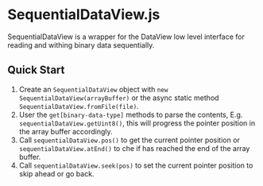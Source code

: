 # SequentialDataView.js

SequentialDataView is a wrapper for the DataView low level interface for reading and withing binary data sequentially.


## Quick Start

1. Create an `SequentialDataView` object with `new SequentialDataView(arrayBuffer)` or the async static method `SequentialDataView.fromFile(file)`.
2. User the `get[binary-data-type]` methods to parse the contents, E.g. `sequentialDataView.getUint8()`, this will progress the pointer position in the array buffer accordingly.
3. Call `sequentialDataView.pos()` to get the current pointer position or `sequentialDataView.atEnd()` to che if has reached the end of the array buffer.
4. Call `sequentialDataView.seek(pos)` to set the current pointer position to skip ahead or go back.